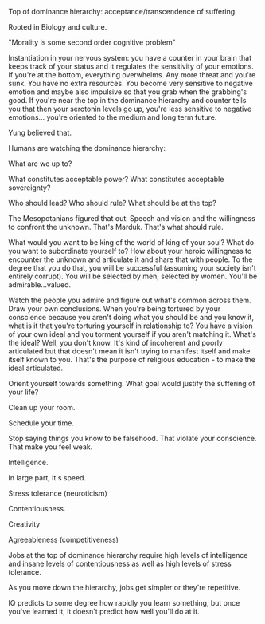 Top of dominance hierarchy: acceptance/transcendence of suffering.

Rooted in Biology and culture.

"Morality is some second order cognitive problem"

Instantiation in your nervous system: you have a counter in your brain that keeps track of your status and it regulates the sensitivity of your emotions. If you're at the bottom, everything overwhelms. Any more threat and you're sunk. You have no extra resources. You become very sensitive to negative emotion and maybe also impulsive so that you grab when the grabbing's good. If you're near the top in the dominance hierarchy and counter tells you that then your serotonin levels go up, you're less sensitive to negative emotions… you're oriented to the medium and long term future.

Yung believed that.

Humans are watching the dominance hierarchy:

What are we up to?

What constitutes acceptable power? What constitutes acceptable sovereignty?

Who should lead? Who should rule? What should be at the top?

The Mesopotanians figured that out: Speech and vision and the willingness to confront the unknown. That's Marduk. That's what should rule.

What would you want to be king of the world of king of your soul? What do you want to subordinate yourself to? How about your heroic willingness to encounter the unknown and articulate it and share that with people. To the degree that you do that, you will be successful (assuming your society isn't entirely corrupt). You will be selected by men, selected by women. You'll be admirable…valued.

Watch the people you admire and figure out what's common across them. Draw your own conclusions. When you're being tortured by your conscience because you aren't doing what you should be and you know it, what is it that you're torturing yourself in relationship to? You have a vision of your own ideal and you torment yourself if you aren't matching it. What's the ideal? Well, you don't know. It's kind of incoherent and poorly articulated but that doesn't mean it isn't trying to manifest itself and make itself known to you. That's the purpose of religious education - to make the ideal articulated.

Orient yourself towards something. What goal would justify the suffering of your life?

Clean up your room.

Schedule your time.

Stop saying things you know to be falsehood. That violate your conscience. That make you feel weak.


Intelligence.

In large part, it's speed.

Stress tolerance (neuroticism)

Contentiousness.

Creativity

Agreeableness (competitiveness)

Jobs at the top of dominance hierarchy require high levels of intelligence and insane levels of contentiousness as well as high levels of stress tolerance.

As you move down the hierarchy, jobs get simpler or they're repetitive.

IQ predicts to some degree how rapidly you learn something, but once you've learned it, it doesn't predict how well you'll do at it.